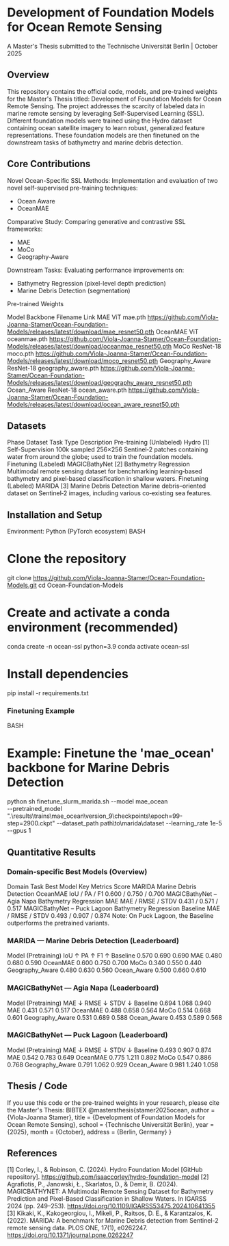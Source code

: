 # Development of Foundation Models for Ocean Remote Sensing

A Master's Thesis submitted to the Technische Universität Berlin | October 2025

## Overview

This repository contains the official code, models, and pre-trained weights for the Master's Thesis titled: Development of Foundation Models for Ocean Remote Sensing.
The project addresses the scarcity of labeled data in marine remote sensing by leveraging Self-Supervised Learning (SSL). Different foundation models were trained using the Hydro dataset containing ocean satellite imagery to learn robust, generalized feature representations. These foundation models are then finetuned on the downstream tasks of bathymetry and marine debris detection.

## Core Contributions

Novel Ocean-Specific SSL Methods: Implementation and evaluation of two novel self-supervised pre-training techniques:
- Ocean Aware
- OceanMAE
  
Comparative Study: Comparing generative and contrastive SSL frameworks:
- MAE
- MoCo
- Geography-Aware
  
Downstream Tasks: Evaluating performance improvements on:
- Bathymetry Regression (pixel-level depth prediction)
- Marine Debris Detection (segmentation)
  
Pre-trained Weights

Model	Backbone	Filename	Link
MAE	ViT	mae.pth	https://github.com/Viola-Joanna-Stamer/Ocean-Foundation-Models/releases/latest/download/mae_resnet50.pth
OceanMAE	ViT	oceanmae.pth	https://github.com/Viola-Joanna-Stamer/Ocean-Foundation-Models/releases/latest/download/oceanmae_resnet50.pth
MoCo	ResNet-18	moco.pth	https://github.com/Viola-Joanna-Stamer/Ocean-Foundation-Models/releases/latest/download/moco_resnet50.pth
Geography_Aware	ResNet-18	geography_aware.pth	https://github.com/Viola-Joanna-Stamer/Ocean-Foundation-Models/releases/latest/download/geography_aware_resnet50.pth
Ocean_Aware	ResNet-18	ocean_aware.pth	https://github.com/Viola-Joanna-Stamer/Ocean-Foundation-Models/releases/latest/download/ocean_aware_resnet50.pth


## Datasets

Phase	Dataset	Task Type	Description
Pre-training (Unlabeled)	Hydro [1]	Self-Supervision	100k sampled 256×256 Sentinel‑2 patches containing water from around the globe; used to train the foundation models.
Finetuning (Labeled)	MAGICBathyNet [2]	Bathymetry Regression	Multimodal remote sensing dataset for benchmarking learning‑based bathymetry and pixel‑based classification in shallow waters.
Finetuning (Labeled)	MARIDA [3]	Marine Debris Detection	Marine debris–oriented dataset on Sentinel‑2 images, including various co‑existing sea features.

## Installation and Setup

Environment: Python (PyTorch ecosystem)
BASH
# Clone the repository
git clone https://github.com/Viola-Joanna-Stamer/Ocean-Foundation-Models.git
cd Ocean-Foundation-Models

# Create and activate a conda environment (recommended)
conda create -n ocean-ssl python=3.9
conda activate ocean-ssl

# Install dependencies
pip install -r requirements.txt

### Finetuning Example

BASH
# Example: Finetune the 'mae_ocean' backbone for Marine Debris Detection
python sh finetune_slurm_marida.sh
    --model mae_ocean \
    --pretrained_model ".\results\trains\mae_ocean\version_9\checkpoints\epoch=99-step=2900.ckpt"
    --dataset_path  path\to\marida\dataset
    --learning_rate 1e-5 
    --gpus 1
    
## Quantitative Results

### Domain-specific Best Models (Overview)

Domain	Task	Best Model	Key Metrics	Score
MARIDA	Marine Debris Detection	OceanMAE	IoU / PA / F1	0.600 / 0.750 / 0.700
MAGICBathyNet – Agia Napa	Bathymetry Regression	MAE	MAE / RMSE / STDV	0.431 / 0.571 / 0.517
MAGICBathyNet – Puck Lagoon	Bathymetry Regression	Baseline	MAE / RMSE / STDV	0.493 / 0.907 / 0.874
Note: On Puck Lagoon, the Baseline outperforms the pretrained variants.

### MARIDA — Marine Debris Detection (Leaderboard)

Model (Pretraining)	IoU ↑	PA ↑	F1 ↑
Baseline	0.570	0.690	0.690
MAE	0.480	0.680	0.590
OceanMAE	0.600	0.750	0.700
MoCo	0.340	0.550	0.440
Geography_Aware	0.480	0.630	0.560
Ocean_Aware	0.500	0.660	0.610

### MAGICBathyNet — Agia Napa (Leaderboard)

Model (Pretraining)	MAE ↓	RMSE ↓	STDV ↓
Baseline	0.694	1.068	0.940
MAE	0.431	0.571	0.517
OceanMAE	0.488	0.658	0.564
MoCo	0.514	0.668	0.601
Geography_Aware	0.531	0.689	0.588
Ocean_Aware	0.453	0.589	0.568

### MAGICBathyNet — Puck Lagoon (Leaderboard)

Model (Pretraining)	MAE ↓	RMSE ↓	STDV ↓
Baseline	0.493	0.907	0.874
MAE	0.542	0.783	0.649
OceanMAE	0.775	1.211	0.892
MoCo	0.547	0.886	0.768
Geography_Aware	0.791	1.062	0.929
Ocean_Aware	0.981	1.240	1.058

## Thesis / Code

If you use this code or the pre-trained weights in your research, please cite the Master's Thesis:
BIBTEX
@mastersthesis{stamer2025ocean,
    author  = {Viola-Joanna Stamer},
    title   = {Development of Foundation Models for Ocean Remote Sensing},
    school  = {Technische Universität Berlin},
    year    = {2025},
    month   = {October},
    address = {Berlin, Germany}
}

## References
[1] Corley, I., & Robinson, C. (2024). Hydro Foundation Model [GitHub repository]. https://github.com/isaaccorley/hydro-foundation-model
[2] Agrafiotis, P., Janowski, Ł., Skarlatos, D., & Demir, B. (2024). MAGICBATHYNET: A Multimodal Remote Sensing Dataset for Bathymetry Prediction and Pixel-Based Classification in Shallow Waters. In IGARSS 2024 (pp. 249–253). https://doi.org/10.1109/IGARSS53475.2024.10641355
[3] Kikaki, K., Kakogeorgiou, I., Mikeli, P., Raitsos, D. E., & Karantzalos, K. (2022). MARIDA: A benchmark for Marine Debris detection from Sentinel-2 remote sensing data. PLOS ONE, 17(1), e0262247. https://doi.org/10.1371/journal.pone.0262247
